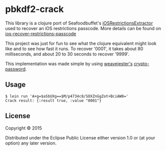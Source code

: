 # pbkdf2-crack

This library is a clojure port of Seafoodbuffet's [iOSRestrictionsExtractor](https://github.com/seafoodbuffet/iOSRestrictionsExtractor) used to recover an iOS restrictions passcode. More details can be found on [ios-recover-restrictions-passcode](http://blog.barelycode.com//2015/09/22/ios-recover-restrictions-passcode/)

This project was just for fun to see what the clojure equivalent might look like and to see how fast it runs.
To recover '0001', it takes about 80 milliseconds, and about 20 to 30 seconds to recover '9999'.

This implementation was made simple by using [weavejester's](https://github.com/weavejester) [crypto-password](https://github.com/weavejester/crypto-password).

## Usage

    $ lein run 'A+g=$aSbUXg==$M/p4734c8/SOXZnGgZot+BciAW0='
    Crack result: {:result true, :value "0001"}
## License

Copyright © 2015 

Distributed under the Eclipse Public License either version 1.0 or (at
your option) any later version.
